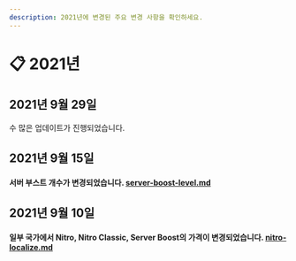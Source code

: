 ```yaml
---
description: 2021년에 변경된 주요 변경 사항을 확인하세요.
---
```


# 📋 2021년

## 2021년 9월 29일

수 많은 업데이트가 진행되었습니다.

## 2021년 9월 15일

#### 서버 부스트 개수가 변경되었습니다. [server-boost-level.md](../released/server-boost-level.md "mention")

## 2021년 9월 10일

#### 일부 국가에서 Nitro, Nitro Classic, Server Boost의 가격이 변경되었습니다. [nitro-localize.md](../released/nitro-localize.md "mention")
